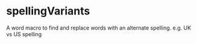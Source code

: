 # spellingVariants
A word macro to find and replace words with an alternate spelling.   e.g. UK vs US spelling

